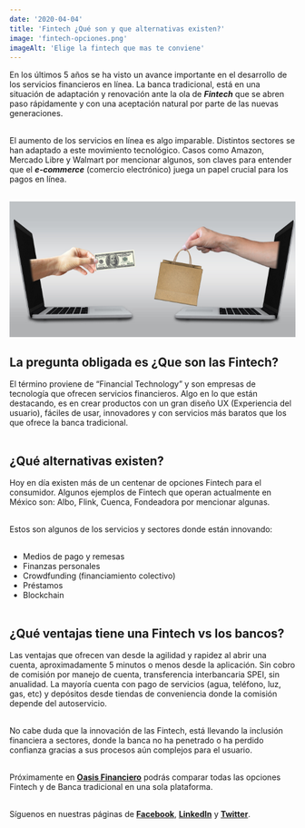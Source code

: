 ```yaml
--- 
date: '2020-04-04' 
title: 'Fintech ¿Qué son y que alternativas existen?' 
image: 'fintech-opciones.png'
imageAlt: 'Elige la fintech que mas te conviene'
--- 
```


En los últimos 5 años se ha visto un avance importante en el desarrollo de los servicios financieros en línea. La banca tradicional, está en una situación de adaptación y renovación ante la ola de ***Fintech*** que se abren paso rápidamente y con una aceptación natural por parte de las nuevas generaciones. <br/><br/>

El aumento de los servicios en línea es algo imparable. Distintos sectores se han adaptado a este movimiento tecnológico. Casos como Amazon, Mercado Libre y Walmart por mencionar algunos, son claves para entender que el ***e-commerce*** (comercio electrónico) juega un papel crucial para los pagos en línea. <br/><br/>

![Las compras en linea se han vuelto increiblemente populares](compras-en-linea.png)

## La pregunta obligada es ¿Que son las Fintech?

El término proviene de “Financial Technology” y son empresas de tecnología que ofrecen servicios financieros. Algo en lo que están destacando, es en crear productos con un gran diseño UX (Experiencia del usuario), fáciles de usar, innovadores y con servicios más baratos que los que ofrece la banca tradicional. <br/><br/>

## ¿Qué alternativas existen?

Hoy en día existen más de un centenar de opciones Fintech para el consumidor. Algunos ejemplos de Fintech que operan actualmente en México son: Albo, Flink, Cuenca, Fondeadora por mencionar algunas. <br/><br/>

Estos son algunos de los servicios y sectores donde están innovando: <br/><br/>

+ Medios de pago y remesas
+ Finanzas personales
+ Crowdfunding (financiamiento colectivo)
+ Préstamos
+ Blockchain
<br/><br/>

## ¿Qué ventajas tiene una Fintech vs los bancos?

Las ventajas que ofrecen van desde la agilidad y rapidez al abrir una cuenta, aproximadamente 5 minutos o menos desde la aplicación. Sin cobro de comisión por manejo de cuenta, transferencia interbancaria SPEI, sin anualidad. La mayoría cuenta con pago de servicios (agua, teléfono, luz, gas, etc) y depósitos desde tiendas de conveniencia donde la comisión depende del autoservicio. <br/><br/>

No cabe duda que la innovación de las Fintech, está llevando la inclusión financiera a sectores, donde la banca no ha penetrado o ha perdido confianza gracias a sus procesos aún complejos para el usuario. <br/><br/>

Próximamente en **[Oasis Financiero](https://www.oasisfinanciero.mx)** podrás comparar todas las opciones Fintech y de Banca tradicional en una sola plataforma. <br/><br/>

Síguenos en nuestras páginas de **[Facebook](https://facebook.com/oasisfinanciero)**, **[LinkedIn](https://www.linkedin.com/company/oasisfinanciero/)** y **[Twitter](https://twitter.com/oasisfintech)**.